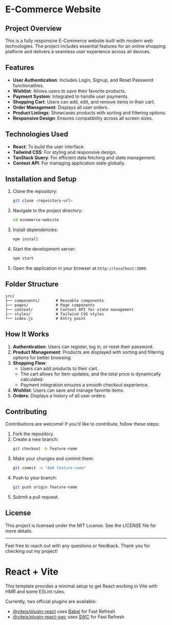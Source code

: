 # E-Commerce Website

## Project Overview
This is a fully responsive E-Commerce website built with modern web technologies. The project includes essential features for an online shopping platform and delivers a seamless user experience across all devices.

## Features
- **User Authentication**: Includes Login, Signup, and Reset Password functionalities.
- **Wishlist**: Allows users to save their favorite products.
- **Payment System**: Integrated to handle user payments.
- **Shopping Cart**: Users can add, edit, and remove items in their cart.
- **Order Management**: Displays all user orders.
- **Product Listings**: Showcases products with sorting and filtering options.
- **Responsive Design**: Ensures compatibility across all screen sizes.

## Technologies Used
- **React**: To build the user interface.
- **Tailwind CSS**: For styling and responsive design.
- **TanStack Query**: For efficient data fetching and state management.
- **Context API**: For managing application state globally.

## Installation and Setup
1. Clone the repository:
   ```bash
   git clone <repository-url>
   ```
2. Navigate to the project directory:
   ```bash
   cd ecommerce-website
   ```
3. Install dependencies:
   ```bash
   npm install
   ```
4. Start the development server:
   ```bash
   npm start
   ```
5. Open the application in your browser at `http://localhost:3000`.

## Folder Structure
```
src/
├── components/       # Reusable components
├── pages/            # Page components
├── context/          # Context API for state management
├── styles/           # Tailwind CSS styles
└── index.js          # Entry point
```

## How It Works
1. **Authentication**: Users can register, log in, or reset their password.
2. **Product Management**: Products are displayed with sorting and filtering options for better browsing.
3. **Shopping Flow**:
   - Users can add products to their cart.
   - The cart allows for item updates, and the total price is dynamically calculated.
   - Payment integration ensures a smooth checkout experience.
4. **Wishlist**: Users can save and manage favorite items.
5. **Orders**: Displays a history of all user orders.


## Contributing
Contributions are welcome! If you'd like to contribute, follow these steps:
1. Fork the repository.
2. Create a new branch:
   ```bash
   git checkout -b feature-name
   ```
3. Make your changes and commit them:
   ```bash
   git commit -m "Add feature-name"
   ```
4. Push to your branch:
   ```bash
   git push origin feature-name
   ```
5. Submit a pull request.

## License
This project is licensed under the MIT License. See the LICENSE file for more details.

---

Feel free to reach out with any questions or feedback. Thank you for checking out my project!







# React + Vite

This template provides a minimal setup to get React working in Vite with HMR and some ESLint rules.

Currently, two official plugins are available:

- [@vitejs/plugin-react](https://github.com/vitejs/vite-plugin-react/blob/main/packages/plugin-react/README.md) uses [Babel](https://babeljs.io/) for Fast Refresh
- [@vitejs/plugin-react-swc](https://github.com/vitejs/vite-plugin-react-swc) uses [SWC](https://swc.rs/) for Fast Refresh
